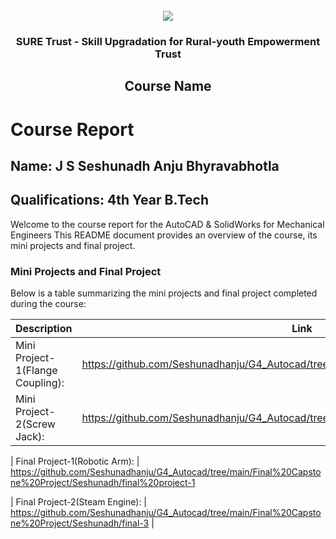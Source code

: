 <!-- PROJECT LOGO -->
<br />

<div align="center">
   <img src='https://user-images.githubusercontent.com/73131499/166115643-d3187f47-d38f-41b2-ae42-5ecbbc60de14.png' />


<h3 align="center">SURE Trust - Skill Upgradation for Rural-youth Empowerment Trust</h3>
  <h2> Course Name </h2>
</div>

# Course Report

## Name: J S Seshunadh Anju Bhyravabhotla

## Qualifications: 4th Year B.Tech

Welcome to the course report for the AutoCAD & SolidWorks for Mechanical Engineers  This README document provides an overview of the course, its mini projects and final project.

### Mini Projects and Final Project

Below is a table summarizing the mini projects and final project completed during the course:

| Description                               | Link                                    |
|-------------------------------------------|-----------------------------------------|
| Mini Project-1(Flange Coupling): | https://github.com/Seshunadhanju/G4_Autocad/tree/main/Mini%20Projects/Seshunadh/ass4|
| Mini Project-2(Screw Jack): | https://github.com/Seshunadhanju/G4_Autocad/tree/main/Mini%20Projects/Seshunadh/ass5

| Final Project-1(Robotic Arm):     | https://github.com/Seshunadhanju/G4_Autocad/tree/main/Final%20Capstone%20Project/Seshunadh/final%20project-1

| Final Project-2(Steam Engine):     | https://github.com/Seshunadhanju/G4_Autocad/tree/main/Final%20Capstone%20Project/Seshunadh/final-3
|


